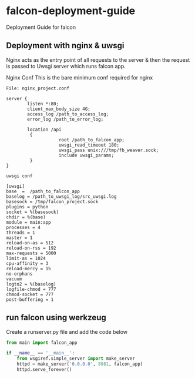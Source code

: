 # falcon-deployment-guide
Deployment Guide for falcon

## Deployment with nginx & uwsgi

Nginx acts as the entry point of all requests to the server & then the request is passed to Uwsgi server which runs falcon app.

Nginx Conf
This is the bare minimum conf required for nginx


`File: nginx_project.conf`                                                                      

```nginx
server {
        listen *:80;
        client_max_body_size 4G;
        access_log /path_to_access_log;
        error_log /path_to_error_log;

        location /api
         {
                    root /path_to_falcon_app;
                    uwsgi_read_timeout 180;
                    uwsgi_pass unix:///tmp/fb_weaver.sock;
                    include uwsgi_params;
         }
}
```

`uwsgi conf`

```uwsgi
[uwsgi]
base  =  /path_to_falcon_app
baselog = /path_to_uwsgi_log/src_uwsgi.log
basesock = /tmp/falcon_project.sock
plugins = python
socket = %(basesock)
chdir = %(base)
module = main:app
processes = 4
threads = 1
master = 1
reload-on-as = 512
reload-on-rss = 192
max-requests = 5000
limit-as = 1024
cpu-affinity = 3
reload-mercy = 15
no-orphans
vacuum
logto2 = %(baselog)
logfile-chmod = 777
chmod-socket = 777
post-buffering = 1
```

## run falcon using werkzeug

Create a runserver.py file and add the code below
```python
from main import falcon_app

if __name__ == '__main__':
	from wsgiref.simple_server import make_server
	httpd = make_server('0.0.0.0', 8081, falcon_app)
	httpd.serve_forever()
```
    
